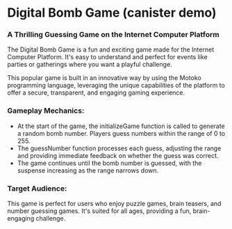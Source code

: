 # Digital Bomb Game (canister demo)

### A Thrilling Guessing Game on the Internet Computer Platform

The Digital Bomb Game is a fun and exciting game made for the Internet Computer Platform. It's easy to understand and perfect for events like parties or gatherings where you want a playful challenge.

This popular game is built in an innovative way by using the Motoko programming language, leveraging the unique capabilities of the platform to offer a secure, transparent, and engaging gaming experience.

### Gameplay Mechanics:

- At the start of the game, the initializeGame function is called to generate a random bomb number.
Players guess numbers within the range of 0 to 255.
- The guessNumber function processes each guess, adjusting the range and providing immediate feedback on whether the guess was correct.
- The game continues until the bomb number is guessed, with the suspense increasing as the range narrows down.

### Target Audience:

This game is perfect for users who enjoy puzzle games, brain teasers, and number guessing games. It's suited for all ages, providing a fun, brain-engaging challenge.